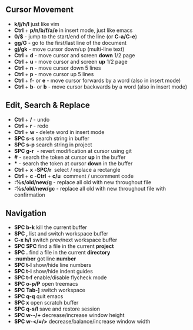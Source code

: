 ## Cursor Movement
* **k/j/h/l** just like vim
* **Ctrl** + **p/n/b/f/a/e** in insert mode, just like emacs
* **0/$** - jump to the start/end of the line (or **C-a/C-e**)
* **gg/G** - go to the first/last line of the document
* **gj/gk** - move cursor down/up (multi-line text)
* **Ctrl** + **d** - move cursor and screen **down** 1/2 page
* **Ctrl** + **u** - move cursor and screen **up** 1/2 page
* **Ctrl** + **n** - move cursor down 5 lines
* **Ctrl** + **p** - move cursor up 5 lines
* **Ctrl** + **f**- or **e** - move cursor forwards by a word (also in insert mode)
* **Ctrl** + **b**- or **b** - move cursor backwards by a word (also in insert mode)

## Edit, Search & Replace
* **Ctrl** + **/** - undo
* **Ctrl** + **r** - redo
* **Ctrl** + **w** - delete word in insert mode
* **SPC s-s** search string in buffer
* **SPC s-p** search string in project
* **SPC g-r**  - revert modification at cursor using git
* **#** - search the token at cursor **up** in the buffer
* <b>*</b> - search the token at cursor **down** in the buffer
* **Ctrl** + **x** -**SPC/r**  select / replace a rectangle
* **Ctrl** + **c** -**Ctrl** + **c/u**  comment / uncomment code
* **:%s/old/new/g** - replace all old with new throughout file
* **:%s/old/new/gc** - replace all old with new throughout file with confirmation

## Navigation
* **SPC b-k** kill the current buffer
* **SPC ,** list and switch workspace buffer
* **C-x h/l** switch prev/next workspace buffer
* **SPC SPC** find a file in the current **project**
* **SPC .** find a file in the current **directory**
* **:number** got line **number**
* **SPC t-l** show/hide line numbers
* **SPC t-i** show/hide indent guides
* **SPC t-f** enable/disable flycheck mode
* **SPC o-p/P** open treemacs
* **SPC Tab-]** switch workspace
* **SPC q-q** quit emacs
* **SPC x** open scratch buffer
* **SPC q-s/l** save and restore session
* **SPC w--/+** decrease/increase window height
* **SPC w-</=/>** decrease/balance/increase window width
